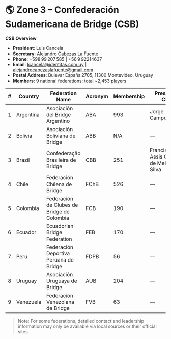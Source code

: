 
# 🌎 Zone 3 – Confederación Sudamericana de Bridge (CSB)

**CSB Overview**  
- **President**: Luis Cancela  
- **Secretary**: Alejandro Cabezas La Fuente  
- **Phone**: +598 99 207 585 | +56 9 92214637  
- **Email**: lcancela@identitas.com.uy | alejandrocabezaslafuente@gmail.com  
- **Postal Address**: Bulevar España 2705, 11300 Montevideo, Uruguay  
- **Members**: 9 national federations; total ~2,453 players

| # | Country    | Federation Name                                   | Acronym | Membership | President / Chair            |
|---|------------|----------------------------------------------------|---------|------------|------------------------------|
| 1 | Argentina  | Asociación del Bridge Argentino                   | ABA     | 993        | Jorge Campdepadrós           |
| 2 | Bolivia    | Asociación Boliviana de Bridge                    | ABB     | N/A        | —                            |
| 3 | Brazil     | Confederação Brasileira de Bridge                 | CBB     | 251        | Francisco de Assis Chagas de Mello e Silva |
| 4 | Chile      | Federación Chilena de Bridge                      | FChB    | 526        | —                            |
| 5 | Colombia   | Federación de Clubes de Bridge de Colombia        | FCB     | 190        | —                            |
| 6 | Ecuador    | Ecuadorian Bridge Federation                      | FEB     | 170        | —                            |
| 7 | Peru       | Federación Deportiva Peruana de Bridge            | FDPB    | 56         | —                            |
| 8 | Uruguay    | Asociación Uruguaya de Bridge                     | AUB     | 204        | —                            |
| 9 | Venezuela  | Federación Venezolana de Bridge                   | FVB     | 63         | —                            |

> Note: For some federations, detailed contact and leadership information may only be available via local sources or their official sites.

